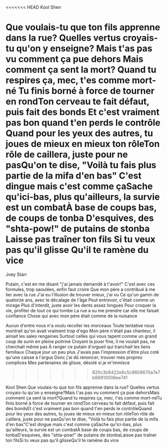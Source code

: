 <<<<<<< HEAD
Kool Shen

Que voulais-tu que ton fils apprenne dans la rue?
    Quelles vertus croyais-tu qu'on y enseigne?
    Mais t'as pas vu comment ça pue dehors
    Mais comment ça sent la mort?
    Quand tu respires ça, mec, t'es comme mort-né
    Tu finis borné à force de tourner en rondTon cerveau te fait défaut,
     puis fait des bonds
     Et c'est vraiment pas bon quand t'en perds le contrôle
     Quand pour les yeux des autres,
    tu joues de mieux en mieux ton rôleTon rôle de caillera,
    juste pour ne pasQu'on te dise,
    "Voilà tu fais plus partie de la mifa d'en bas"
    C'est dingue mais c'est comme çaSache qu'ici-bas,
    plus qu'ailleurs, la survie est un combatÀ base de coups bas, de coups de tonba
    D'esquives, des "shta-pow!" de putains de stonba
    Laisse pas traîner ton fils
    Si tu veux pas qu'il glisse
    Qu'il te ramène du vice
=======
Joey Starr

Putain, c'est en me disant "j'ai jamais demandé à t'avoir!"
C'est avec ces formules, trop saoulées, enfin faut croire
Que mon père a contribué à me lier avec la rue
J'ai eu l'illusion de trouver mieux, j'ai vu
Ce qu'un gamin de quatorze ans, avec le décalage de l'âge
Peut entrevoir, c'était comme un mirage
Plus d'interdit, juste avoir les dents assez longues
Pour croquer la vie, profiter de tout ce qui tombe
La rue a su me prendre car elle me faisait confiance
Chose qui avec mon père était comme de la nuisance

Aucun d'entre nous n'a voulu recoller les morceaux
Toute tentative nous montrait qu'on avait vraiment trop d'ego
Mon père n'était pas chanteur, il aimait les sales rengaines
Surtout celles qui vous tapent comme un grand coup de surin en pleine poitrine
Croyant la jouer fine, il ne voulait pas, ne cherchait même pas
À ranger ce putain d'orgueil qui tranchait les liens familiaux
Chaque jour un peu plus
J'avais pas l'impression d'être plus coté qu'une caisse à l'argus
Donc j'ai dû renoncer, trouver mes propres complices
Mes partenaires de glisse, désolé si je m'immisce
>>>>>>> 820c3b8422e6c5c9608670a7e7b66910008ee741

Kool Shen 
Que voulais-tu que ton fils apprenne dans la rue?
Quelles vertus croyais-tu qu'on y enseigne?Mais t'as pas vu comment ça pue dehorsMais comment ça sent la mort?Quand tu respires ça, mec, t'es comme mort-néTu finis borné à force de tourner en rondTon cerveau te fait défaut, puis fait des bondsEt c'est vraiment pas bon quand t'en perds le contrôleQuand pour les yeux des autres, tu joues de mieux en mieux ton rôleTon rôle de caillera, juste pour ne pasQu'on te dise, "Voilà tu fais plus partie de la mifa d'en bas"C'est dingue mais c'est comme çaSache qu'ici-bas, plus qu'ailleurs, la survie est un combatÀ base de coups bas, de coups de tonbaD'esquives, des "shta-pow!" de putains de stonbaLaisse pas traîner ton filsSi tu veux pas qu'il glisseQu'il te ramène du vice